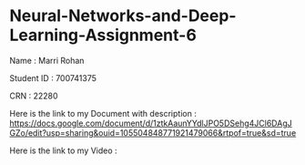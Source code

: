 # Neural-Networks-and-Deep-Learning-Assignment-6

Name : Marri Rohan 

Student ID : 700741375 

CRN : 22280

Here is the link to my Document with description : https://docs.google.com/document/d/1ztkAaunYYdlJPO5DSehg4JCl6DAgJGZo/edit?usp=sharing&ouid=105504848771921479066&rtpof=true&sd=true

Here is the link to my Video : 
